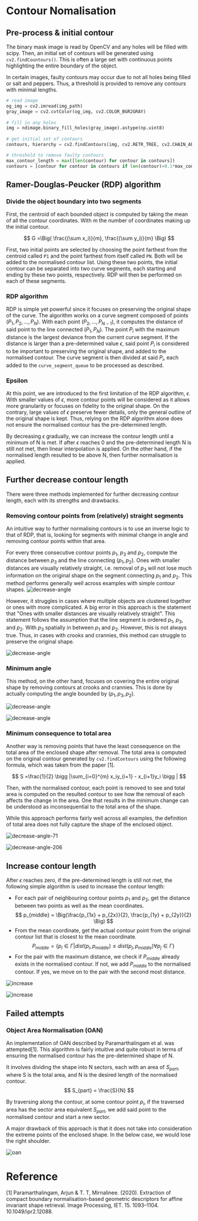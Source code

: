 # Contour Nomalisation

## Pre-process & initial contour  
  
The binary mask image is read by OpenCV and any holes will be filled with scipy. Then, an initial set of contours will be generated using `cv2.findCountours()`. This is often a large set with continuous points highlighting the entire boundary of the object.   

In certain images, faulty contours may occur due to not all holes being filled or salt and peppers. Thus, a threshold is provided to remove any contours with minimal lengths. 


  
```python  
# read image  
og_img = cv2.imread(img_path)  
gray_image = cv2.cvtColor(og_img, cv2.COLOR_BGR2GRAY)  
  
# fill in any holes  
img = ndimage.binary_fill_holes(gray_image).astype(np.uint8)  
  
# get initial set of contours  
contours, hierarchy = cv2.findContours(img, cv2.RETR_TREE, cv2.CHAIN_APPROX_NONE)  

# threshold to remove faulty contours
max_contour_length = max([len(contour) for contour in contours])
contours = [contour for contour in contours if len(contour)>0.1*max_contour_length]

```  
  
## Ramer-Douglas-Peucker (RDP) algorithm  
### Divide the object boundary into two segments   
  
First, the centroid of each bounded object is computed by taking the mean of all the contour coordinates. With m the number of coordinates making up the initial contour. 
  
$$ G =\Big( \frac{(\sum x_i)}{m}, \frac{(\sum y_i)}{m}  \Big) $$   
  
First, two initial points are selected by choosing the point farthest from the centroid called `P1` and the point farthest from itself called `PN`. Both will be added to the normalised contour list. Using these two points, the initial contour can be separated into two curve segments, each starting and ending by these two points, respectively. RDP will then be performed on each of these segments. 

### RDP algorithm
RDP is simple yet powerful since it focuses on preserving the original shape of the curve. The algorithm works on a curve segment composed of points $(P_1, P_2, ..., P_N)$. With each point $(P_2, ..., P_{N-1})$, it computes the distance of said point to the line connected $(P_1, P_N)$. The point $P_i$ with the maximum distance is the largest deviance from the current curve segment. If the distance is larger than a pre-determined value $\epsilon$, said point $P_i$ is considered to be important to preserving the original shape, and added to the normalised contour. The curve segment is then divided at said $P_i$, each added to the `curve_segment_queue` to be processed as described. 

### Epsilon
At this point, we are introduced to the first limitation of the RDP algorithm, $\epsilon$. With smaller values of $\epsilon$, more contour points will be considered as it allows more granularity or focuses on fidelity to the original shape. On the contrary, large values of $\epsilon$ preserve fewer details, only the general outline of the original shape is kept. Thus, relying on the RDP algorithm alone does not ensure the normalised contour has the pre-determined length. 

By decreasing $\epsilon$ gradually, we can increase the contour length until a minimum of N is met.  If after $\epsilon$ reaches 0 and the pre-determined length N is still not met, then linear interpolation is applied. On the other hand, if the normalised length resulted to be above N, then further normalisation is applied. 
  
## Further decrease contour length   
There were three methods implemented for further decreasing contour length, each with its strengths and drawbacks. 

### Removing contour points from (relatively) straight segments

An intuitive way to further normalising contours is to use an inverse logic to that of RDP, that is, looking for segments with minimal change in angle and removing contour points within that area.   

For every three consecutive contour points $p_1$, $p_3$ and $p_2$, compute the distance between $p_3$ and the line connecting $(p_1, p_2)$. Ones with smaller distances are visually relatively straight, i.e. removal of $p_3$ will not lose much information on the original shape on the segment connecting $p_1$ and $p_2$.
This method performs generally well across examples with simple contour shapes.
![decrease-angle](asset/71_comparison_straight.png)

However, it struggles in cases where multiple objects are clustered together or ones with more complicated. A big error in this approach is the statement that "Ones with smaller distances are visually relatively straight". This statement follows the assumption that the line segment is ordered $p_1$, $p_3$, and $p_2$. With $p_3$ spatially in between $p_1$ and $p_2$. However, this is not always true. Thus, in cases with crooks and crannies, this method can struggle to preserve the original shape. 

![decrease-angle](asset/206_comparison_straight.png)


### Minimum angle 
This method, on the other hand, focuses on covering the entire original shape by removing contours at crooks and crannies. This is done by actually computing the angle bounded by $(p_1, p_3, p_2)$.

![decrease-angle](asset/71_comparison_angle.png)

![decrease-angle](asset/206_comparison_angle.png)

### Minimum consequence to total area 
Another way is removing points that have the least consequence on the total area of the enclosed shape after removal. The total area is computed on the original contour generated by `cv2.findContours` using the following formula, which was taken from the paper [1].  

$$ S =\frac{1}{2} \bigg |\sum_{i=0}^{m} x_iy_{i+1} - x_{i+1}y_i \bigg | $$

Then, with the normalised contour, each point is removed to see and total area is computed on the resulted contour to see how the removal of each affects the change in the area. One that results in the minimum change can be understood as inconsequential to the total area of the shape. 

While this approach performs fairly well across all examples, the definition of total area does not fully capture the shape of the enclosed object. 

![decrease-angle-71](asset/71_comparison_area.png)

![decrease-angle-206](asset/206_comparison_area.png)

## Increase contour length

After $\epsilon$ reaches zero, if the pre-determined length is still not met, the following simple algorithm is used to increase the contour length:
- For each pair of neighbouring contour points $p_1$ and $p_2$, get the distance between two points as well as the mean coordinates. 
$$ p_{middle} = \Big(\frac{p_{1x} + p_{2x}}{2}, \frac{p_{1y} + p_{2y}}{2} \Big) $$
-  From the mean coordinate, get the actual contour point from the original contour list that is closest to the mean coordinate.
$$ P_{middle} = \{ p_i \in \Gamma  | dist(p_i, p_{middle}) \leq dist(p_j, p_{middle}) \forall p_j \in \Gamma \} $$
- For the pair with the maximum distance, we check if $P_{middle}$ already exists in the normalised contour. If not, we add $P_{middle}$ to the normalised contour. If yes, we move on to the pair with the second most distance. 

![increase](asset/39_GT_comparison.png)

![increase](asset/square_comparison.png)

## Failed attempts

### Object Area Normalisation (OAN)

An implementation of OAN described by Paramarthalingam et al. was attempted[1]. This algorithm is fairly intuitive and quite robust in terms of ensuring the normalised contour has the pre-determined shape of N. 

It involves dividing the shape into N sectors, each with an area of $S_{part}$, where S is the total area, and N is the desired length of the normalised contour.
$$ S_{part} = \frac{S}{N} $$

By traversing along the contour, at some contour point $p_i$, if the traversed area has the sector area equivalent $S_{part}$, we add said point to the normalised contour and start a new sector. 

A major drawback of this approach is that it does not take into consideration the extreme points of the enclosed shape. In the below case, we would lose the right shoulder. 

![oan](asset/OAN.png)

# Reference 
[1] Paramarthalingam, Arjun & T. T, Mirnalinee. (2020). Extraction of compact boundary normalisation-based geometric descriptors for affine invariant shape retrieval. Image Processing, IET. 15. 1093–1104. 10.1049/ipr2.12088. 

